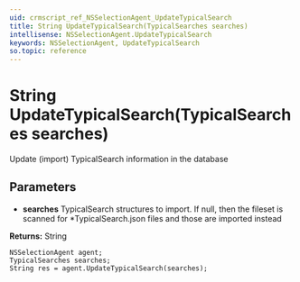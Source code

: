 ```yaml
---
uid: crmscript_ref_NSSelectionAgent_UpdateTypicalSearch
title: String UpdateTypicalSearch(TypicalSearches searches)
intellisense: NSSelectionAgent.UpdateTypicalSearch
keywords: NSSelectionAgent, UpdateTypicalSearch
so.topic: reference
---
```


# String UpdateTypicalSearch(TypicalSearches searches)

Update (import) TypicalSearch information in the database

## Parameters

* **searches** TypicalSearch structures to import. If null, then the fileset is scanned for *TypicalSearch.json files and those are imported instead

**Returns:** String

```crmscript
NSSelectionAgent agent;
TypicalSearches searches;
String res = agent.UpdateTypicalSearch(searches);
```


